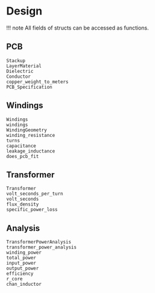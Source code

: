 # Design

!!! note
    All fields of structs can be accessed as functions.

## PCB
```@docs
Stackup
LayerMaterial
Dielectric
Conductor
copper_weight_to_meters
PCB_Specification
```
## Windings
```@docs
Windings
windings
WindingGeometry
winding_resistance
turns
capacitance
leakage_inductance
does_pcb_fit
```
## Transformer
```@docs
Transformer
volt_seconds_per_turn
volt_seconds
flux_density
specific_power_loss
```
## Analysis
```@docs
TransformerPowerAnalysis
transformer_power_analysis
winding_power
total_power
input_power
output_power
efficiency
r_core
chan_inductor
```
